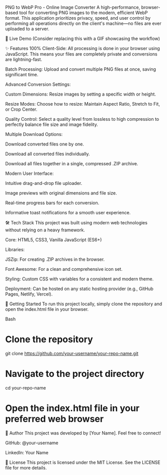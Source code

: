 PNG to WebP Pro - Online Image Converter
A high-performance, browser-based tool for converting PNG images to the modern, efficient WebP format. This application prioritizes privacy, speed, and user control by performing all operations directly on the client's machine—no files are ever uploaded to a server.

🔗 Live Demo
(Consider replacing this with a GIF showcasing the workflow)

✨ Features
100% Client-Side: All processing is done in your browser using JavaScript. This means your files are completely private and conversions are lightning-fast.

Batch Processing: Upload and convert multiple PNG files at once, saving significant time.

Advanced Conversion Settings:

Custom Dimensions: Resize images by setting a specific width or height.

Resize Modes: Choose how to resize: Maintain Aspect Ratio, Stretch to Fit, or Crop Center.

Quality Control: Select a quality level from lossless to high compression to perfectly balance file size and image fidelity.

Multiple Download Options:

Download converted files one by one.

Download all converted files individually.

Download all files together in a single, compressed .ZIP archive.

Modern User Interface:

Intuitive drag-and-drop file uploader.

Image previews with original dimensions and file size.

Real-time progress bars for each conversion.

Informative toast notifications for a smooth user experience.

🛠️ Tech Stack
This project was built using modern web technologies without relying on a heavy framework.

Core: HTML5, CSS3, Vanilla JavaScript (ES6+)

Libraries:

JSZip: For creating .ZIP archives in the browser.

Font Awesome: For a clean and comprehensive icon set.

Styling: Custom CSS with variables for a consistent and modern theme.

Deployment: Can be hosted on any static hosting provider (e.g., GitHub Pages, Netlify, Vercel).

🚀 Getting Started
To run this project locally, simply clone the repository and open the index.html file in your browser.

Bash

# Clone the repository
git clone https://github.com/your-username/your-repo-name.git

# Navigate to the project directory
cd your-repo-name

# Open the index.html file in your preferred web browser
👤 Author
This project was developed by [Your Name]. Feel free to connect!

GitHub: @your-username

LinkedIn: Your Name

📜 License
This project is licensed under the MIT License. See the LICENSE file for more details.
